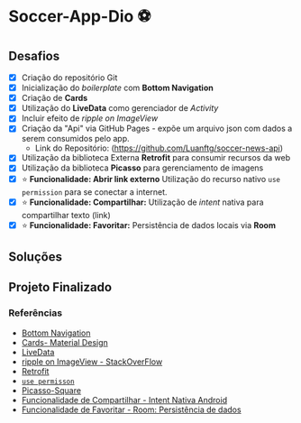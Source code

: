 # Soccer-App-Dio :soccer:

## Desafios

- [x] Criação do repositório Git
- [x] Inicialização do *boilerplate* com **Bottom Navigation**
- [x] Criação de **Cards**
- [x] Utilização do **LiveData** como gerenciador de *Activity*
- [x] Incluir efeito de *ripple on ImageView*
- [x] Criação da "Api" via GitHub Pages - expõe um arquivo json com dados a serem consumidos pelo app.
  - Link do Repositório: (https://github.com/Luanftg/soccer-news-api) 
- [x] Utilização da biblioteca Externa **Retrofit** para consumir recursos da web   
- [x] Utilização da biblioteca **Picasso** para gerenciamento de imagens
- [x] :star: **Funcionalidade: Abrir link externo** Utilização do recurso nativo `use permission` para se conectar a internet.
- [x] :star: **Funcionalidade: Compartilhar:** Utilização de *intent* nativa para compartilhar texto (link)
- [x] :star: **Funcionalidade: Favoritar:** Persistência de dados locais via **Room**

## Soluções

## Projeto Finalizado

### Referências

- [Bottom Navigation](https://material.io/components/bottom-navigation)
- [Cards- Material Design](https://material.io/components/cards#anatomy)
- [LiveData](https://developer.android.com/topic/libraries/architecture/livedata)
- [ripple on ImageView - StackOverFlow](https://stackoverflow.com/questions/33477025/how-to-set-a-ripple-effect-on-textview-or-imageview-on-android/61012286#61012286)
- [Retrofit](https://square.github.io/retrofit/)
- [`use permisson`](https://developer.android.com/training/basics/network-ops/connecting?hl=pt-br)
- [Picasso-Square](https://github.com/square/picasso)
- [Funcionalidade de Compartilhar - Intent Nativa Android](https://stackoverflow.com/questions/9948373/android-share-plain-text-using-intent-to-all-messaging-apps)
- [Funcionalidade de Favoritar - Room: Persistência de dados](https://developer.android.com/training/data-storage/room)
